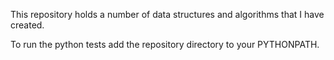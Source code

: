 This repository holds a number of data structures and algorithms
that I have created.

To run the python tests add the repository directory to your PYTHONPATH.

